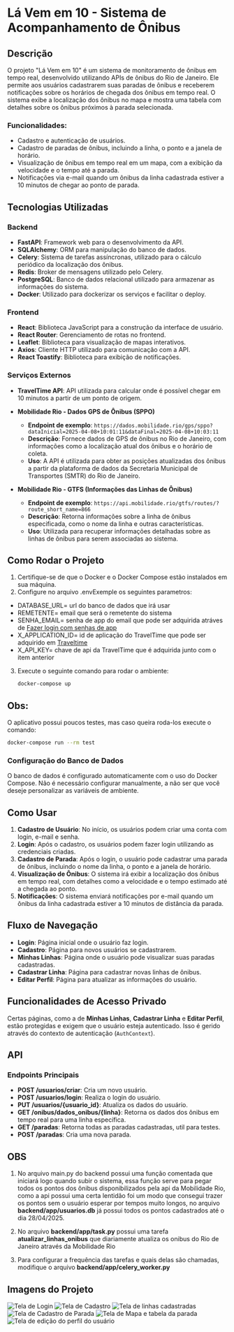 

# Lá Vem em 10 - Sistema de Acompanhamento de Ônibus

## Descrição

O projeto "Lá Vem em 10" é um sistema de monitoramento de ônibus em tempo real, desenvolvido utilizando APIs de ônibus do Rio de Janeiro. Ele permite aos usuários cadastrarem suas paradas de ônibus e receberem notificações sobre os horários de chegada dos ônibus em tempo real. O sistema exibe a localização dos ônibus no mapa e mostra uma tabela com detalhes sobre os ônibus próximos à parada selecionada.

### Funcionalidades:
- Cadastro e autenticação de usuários.
- Cadastro de paradas de ônibus, incluindo a linha, o ponto e a janela de horário.
- Visualização de ônibus em tempo real em um mapa, com a exibição da velocidade e o tempo até a parada.
- Notificações via e-mail quando um ônibus da linha cadastrada estiver a 10 minutos de chegar ao ponto de parada.

## Tecnologias Utilizadas

### Backend
- **FastAPI**: Framework web para o desenvolvimento da API.
- **SQLAlchemy**: ORM para manipulação do banco de dados.
- **Celery**: Sistema de tarefas assíncronas, utilizado para o cálculo periódico da localização dos ônibus.
- **Redis**: Broker de mensagens utilizado pelo Celery.
- **PostgreSQL**: Banco de dados relacional utilizado para armazenar as informações do sistema.
- **Docker**: Utilizado para dockerizar os serviços e facilitar o deploy.

### Frontend
- **React**: Biblioteca JavaScript para a construção da interface de usuário.
- **React Router**: Gerenciamento de rotas no frontend.
- **Leaflet**: Biblioteca para visualização de mapas interativos.
- **Axios**: Cliente HTTP utilizado para comunicação com a API.
- **React Toastify**: Biblioteca para exibição de notificações.

### Serviços Externos
- **TravelTime API**: API utilizada para calcular onde é possível chegar em 10 minutos a partir de um ponto de origem.
  
- **Mobilidade Rio - Dados GPS de Ônibus (SPPO)**
   - **Endpoint de exemplo**: `https://dados.mobilidade.rio/gps/sppo?dataInicial=2025-04-08+10:01:11&dataFinal=2025-04-08+10:03:11`
   - **Descrição**: Fornece dados de GPS de ônibus no Rio de Janeiro, com informações como a localização atual dos ônibus e o horário de coleta.
   - **Uso**: A API é utilizada para obter as posições atualizadas dos ônibus a partir da plataforma de dados da Secretaria Municipal de Transportes (SMTR) do Rio de Janeiro.

- **Mobilidade Rio - GTFS (Informações das Linhas de Ônibus)**
   - **Endpoint de exemplo**: `https://api.mobilidade.rio/gtfs/routes/?route_short_name=866`
   - **Descrição**: Retorna informações sobre a linha de ônibus especificada, como o nome da linha e outras características.
   - **Uso**: Utilizada para recuperar informações detalhadas sobre as linhas de ônibus para serem associadas ao sistema.

## Como Rodar o Projeto

1. Certifique-se de que o Docker e o Docker Compose estão instalados em sua máquina.
2. Configure no arquivo .envExemple os seguintes parametros:
  - DATABASE_URL= url do banco de dados que irá usar  
  - REMETENTE= email que será o remetente do sistema
  - SENHA_EMAIL= senha de app do email que pode ser adquirida atráves de [Fazer login com senhas de app](https://support.google.com/accounts/answer/185833?hl=pt-BR&authuser=3)
  - X_APPLICATION_ID= id de aplicação do TravelTime que pode ser adquirido em [Traveltime](https://account.traveltime.com/)
  - X_API_KEY= chave de api da TravelTime que é adquirida junto com o item anterior

3. Execute o seguinte comando para rodar o ambiente:
   ```bash
   docker-compose up

## Obs:
  O aplicativo possui poucos testes, mas caso queira roda-los execute o comando:
   ```bash
   docker-compose run --rm test
   ```



### Configuração do Banco de Dados
O banco de dados é configurado automaticamente com o uso do Docker Compose. Não é necessário configurar manualmente, a não ser que você deseje personalizar as variáveis de ambiente.

## Como Usar
1. **Cadastro de Usuário**: No início, os usuários podem criar uma conta com login, e-mail e senha.
2. **Login**: Após o cadastro, os usuários podem fazer login utilizando as credenciais criadas.
3. **Cadastro de Parada**: Após o login, o usuário pode cadastrar uma parada de ônibus, incluindo o nome da linha, o ponto e a janela de horário.
4. **Visualização de Ônibus**: O sistema irá exibir a localização dos ônibus em tempo real, com detalhes como a velocidade e o tempo estimado até a chegada ao ponto.
5. **Notificações**: O sistema enviará notificações por e-mail quando um ônibus da linha cadastrada estiver a 10 minutos de distância da parada.

## Fluxo de Navegação
- **Login**: Página inicial onde o usuário faz login.
- **Cadastro**: Página para novos usuários se cadastrarem.
- **Minhas Linhas**: Página onde o usuário pode visualizar suas paradas cadastradas.
- **Cadastrar Linha**: Página para cadastrar novas linhas de ônibus.
- **Editar Perfil**: Página para atualizar as informações do usuário.

## Funcionalidades de Acesso Privado
Certas páginas, como a de **Minhas Linhas**, **Cadastrar Linha** e **Editar Perfil**, estão protegidas e exigem que o usuário esteja autenticado. Isso é gerido através do contexto de autenticação (`AuthContext`).

## API

### Endpoints Principais
- **POST /usuarios/criar**: Cria um novo usuário.
- **POST /usuarios/login**: Realiza o login do usuário.
- **PUT /usuarios/{usuario_id}**: Atualiza os dados do usuário.
- **GET /onibus/dados_onibus/{linha}**: Retorna os dados dos ônibus em tempo real para uma linha específica.
- **GET /paradas**: Retorna todas as paradas cadastradas, util para testes.
- **POST /paradas**: Cria uma nova parada.


## OBS
1. No arquivo main.py do backend possui uma função comentada que iniciará logo quando subir o sistema, essa função serve para pegar todos os pontos dos ônibus disponibilizados
pela api da Mobilidade Rio, como a api possui uma certa lentidão foi um modo que consegui trazer os pontos sem o usuário esperar por tempos muito longos, no arquivo 
**backend/app/usuarios.db** já possui todos os pontos cadastrados até o dia 28/04/2025.

2. No arquivo **backend/app/task.py** possui uma tarefa **atualizar_linhas_onibus** que diariamente atualiza os onibus do Rio de Janeiro através da Mobilidade Rio

3. Para configurar a frequência das tarefas e quais delas são chamadas, modifique o arquivo **backend/app/celery_worker.py**


## Imagens do Projeto

![Tela de Login ](img/login.png)
![Tela de Cadastro ](img/cadastro.png)
![Tela de linhas cadastradas ](img/linhasItem.png)
![Tela de Cadastro de Parada ](img/cadastroParada.png)
![Tela de Mapa e tabela da parada ](img/Mapa.png)
![Tela de edição do perfil do usuário ](img/editarPerfil.png)
